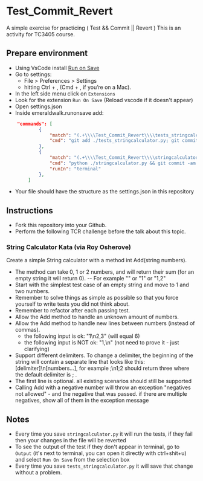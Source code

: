 # Test_Commit_Revert

A simple exercise for practicing ( Test && Commit || Revert )
This is an activity for TC3405 course.

## Prepare environment

- Using VsCode install [Run on Save](https://marketplace.visualstudio.com/items?itemName=emeraldwalk.RunOnSave)
- Go to settings: 
  - File > Preferences > Settings 
  - hitting Ctrl + , (Cmd + , if you’re on a Mac).  
- In the left side menu click on `Extensions`
- Look for the extension `Run On Save` (Reload vscode if it doesn't appear)
- Open settings.json
- Inside emeraldwalk.runonsave add: 
``` json
    "commands": [
            {
                "match": "(.+\\\\Test_Commit_Revert\\\\tests_stringcalculator\\.py|.+\\/Test_Commit_Revert\\/tests_stringcalculator\\.py)",
                "cmd": "git add ./tests_stringcalculator.py; git commit -m \"test\""
            },
            {
                "match": "(.+\\\\Test_Commit_Revert\\\\stringcalculator\\.py|.+\\/Test_Commit_Revert\\/stringcalculator\\.py)",
                "cmd": "python ./stringcalculator.py && git commit -am progress || git reset --hard",
                "runIn": "terminal"
            },
        ]
```
- Your file should have the structure as the settings.json in this repository


## Instructions

- Fork this repository into your Github.
- Perform the following TCR challenge before the talk about this topic.
 
### String Calculator Kata (via Roy Osherove)

Create a simple String calculator with a method int Add(string numbers).
- The method can take 0, 1 or 2 numbers, and will return their sum (for an empty string it will return 0).
-- For example "" or "1" or "1,2"
- Start with the simplest test case of an empty string and move to 1 and two numbers.
- Remember to solve things as simple as possible so that you force yourself to write tests you did not think about.
- Remember to refactor after each passing test.
- Allow the Add method to handle an unknown amount of numbers.
- Allow the Add method to handle new lines between numbers (instead of commas).
  - the following input is ok: "1\n2,3" (will equal 6)
  - the following input is NOT ok: "1,\n" (not need to prove it - just clarifying)
- Support different delimiters. To change a delimiter, the beginning of the string will contain a separate line that looks like this: [delimiter]\n[numbers...], for example ;\n1;2 should return three where the default delimiter is ; .
- The first line is optional. all existing scenarios should still be supported
- Calling Add with a negative number will throw an exception "negatives not allowed" - and the negative that was passed. if there are multiple negatives, show all of them in the exception message

## Notes

- Every time you save `stringcalculator.py` it will run the tests, if they fail then your changes in the file will be reverted
- To see the output of the test if they don't appear in terminal, go to `Output` (it's next to terminal, you can open it directly with ctrl+shit+u) and select `Run On Save` from the selection box
- Every time you save `tests_stringcalculator.py` it will save that change without a problem.